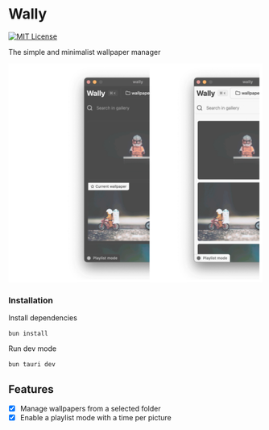 # Wally
[![MIT License](https://img.shields.io/badge/License-MIT-green.svg)](https://choosealicense.com/licenses/mit/)

The simple and minimalist wallpaper manager

![Cover](/assets/cover.svg)


### Installation
Install dependencies

```shell_script
bun install
```

Run dev mode

```shell_script
bun tauri dev
```

## Features
- [x] Manage wallpapers from a selected folder
- [x] Enable a playlist mode with a time per picture
